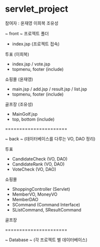 # servlet_project
참여자 : 윤재영 이희복 조유성

~ front ~
프로젝트 폴더
- index.jsp (프로젝트 접속)

투표 (이희복)
- index.jsp / vote.jsp
- topmenu, footer (include)

쇼핑몰 (윤재영)
- main.jsp / add.jsp / result.jsp / list.jsp
- topmenu, footer (include)

골프장 (조유성)
- MainGolf.jsp
- top, bottom (include)

======================

~ back ~
(데이터베이스를 다루는 VO, DAO 정리)

투표
- CandidateCheck (VO, DAO)
- CandidateRank (VO, DAO)
- VoteCheck (VO, DAO)

쇼핑몰
- ShoppingController (Servlet)
- MemberVO, MoneyVO
- MemberDAO
- SCommand (Command Interface)
- SListCommand, SResultCommand

골프장

======================

~ Database ~
(각 프로젝트 별 데이터베이스)
